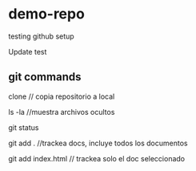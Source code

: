# demo-repo

testing github setup

Update test

## git commands

clone // copia repositorio a local

ls -la //muestra archivos ocultos

git status

git add . //trackea docs, incluye todos los documentos

git add index.html // trackea solo el doc seleccionado
